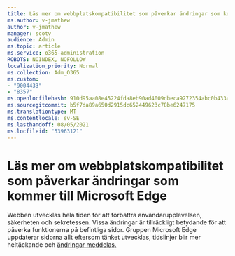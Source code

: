 ```yaml
---
title: Läs mer om webbplatskompatibilitet som påverkar ändringar som kommer till Microsoft Edge
ms.author: v-jmathew
author: v-jmathew
manager: scotv
audience: Admin
ms.topic: article
ms.service: o365-administration
ROBOTS: NOINDEX, NOFOLLOW
localization_priority: Normal
ms.collection: Adm_O365
ms.custom:
- "9004433"
- "8357"
ms.openlocfilehash: 910d95aa08e45224fda8eb90ad4009dbeca9272354abc0b433a63e4566810f64
ms.sourcegitcommit: b5f7da89a650d2915dc652449623c78be6247175
ms.translationtype: MT
ms.contentlocale: sv-SE
ms.lasthandoff: 08/05/2021
ms.locfileid: "53963121"
---
```

# <a name="learn-about-site-compatibility-affecting-changes-coming-to-microsoft-edge"></a>Läs mer om webbplatskompatibilitet som påverkar ändringar som kommer till Microsoft Edge

Webben utvecklas hela tiden för att förbättra användarupplevelsen, säkerheten och sekretessen. Vissa ändringar är tillräckligt betydande för att påverka funktionerna på befintliga sidor. Gruppen Microsoft Edge uppdaterar sidorna allt eftersom tänket utvecklas, tidslinjer blir mer heltäckande och [ändringar meddelas.](https://go.microsoft.com/fwlink/?linkid=2135534)
